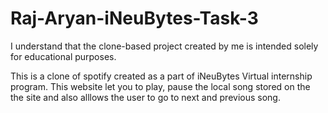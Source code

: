 # Raj-Aryan-iNeuBytes-Task-3

I understand that the clone-based project created by me is intended solely for educational purposes.

This is a clone of spotify created as a part of iNeuBytes Virtual internship program.
This website let you to play, pause the local song stored on the the site and also alllows the user to go to next and previous song.
